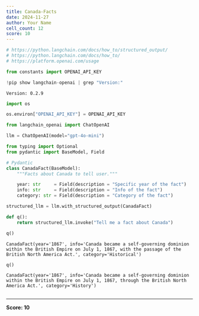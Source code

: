 ```yaml
---
title: Canada-Facts
date: 2024-11-27
author: Your Name
cell_count: 12
score: 10
---
```


```python
# https://python.langchain.com/docs/how_to/structured_output/
# https://python.langchain.com/docs/how_to/
# https://platform.openai.com/usage
```


```python
from constants import OPENAI_API_KEY
```


```python
!pip show langchain-openai | grep "Version:"
```

    Version: 0.2.9



```python
import os
```


```python
os.environ["OPENAI_API_KEY"] = OPENAI_API_KEY
```


```python
from langchain_openai import ChatOpenAI
```


```python
llm = ChatOpenAI(model="gpt-4o-mini")
```


```python
from typing import Optional
from pydantic import BaseModel, Field

# Pydantic
class CanadaFact(BaseModel):
    """Facts about Canada to tell user."""

    year: str     = Field(description = "Specific year of the fact")
    info: str     = Field(description = "Info of the fact")
    category: str = Field(description = "Category of the fact")

structured_llm = llm.with_structured_output(CanadaFact)
```


```python
def q():
    return structured_llm.invoke("Tell me a fact about Canada")
```


```python
q()
```




    CanadaFact(year='1867', info='Canada became a self-governing dominion within the British Empire on July 1, 1867, with the passage of the British North America Act.', category='Historical')




```python
q()
```




    CanadaFact(year='1867', info='Canada became a self-governing dominion within the British Empire on July 1, 1867, through the British North America Act.', category='History')




```python

```


---
**Score: 10**